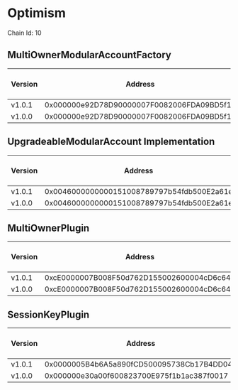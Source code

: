 # Optimism
Chain Id: 10

## MultiOwnerModularAccountFactory

| Version | Address | Explorer Link | Salt | Deploy Script Run |
| ------- | ------------------------------------------ | ---------------------------------------------------------------------------------------------- | ---------------------------- | ---------------------------------------------------------- |
| v1.0.1  | 0x000000e92D78D90000007F0082006FDA09BD5f11 | [explorer](https://optimistic.etherscan.io/address/0x000000e92D78D90000007F0082006FDA09BD5f11) | `0x5db157a188f31855e74efff3` | [run](../../broadcast/Deploy.s.sol/10/run-1707342541.json) |
| v1.0.0  | 0x000000e92D78D90000007F0082006FDA09BD5f11 | [explorer](https://optimistic.etherscan.io/address/0x000000e92D78D90000007F0082006FDA09BD5f11) | `0x5db157a188f31855e74efff3` | [run](../../broadcast/Deploy.s.sol/10/run-1707342541.json) |

## UpgradeableModularAccount Implementation

| Version | Address | Explorer Link | Salt | Deploy Script Run |
| ------- | ------------------------------------------ | ---------------------------------------------------------------------------------------------- | ---------------------------- | ---------------------------------------------------------- |
| v1.0.1  | 0x0046000000000151008789797b54fdb500E2a61e | [explorer](https://optimistic.etherscan.io/address/0x0046000000000151008789797b54fdb500E2a61e) | `0x3249843e32cfdd3724630092` | [run](../../broadcast/Deploy.s.sol/10/run-1707342541.json) |
| v1.0.0  | 0x0046000000000151008789797b54fdb500E2a61e | [explorer](https://optimistic.etherscan.io/address/0x0046000000000151008789797b54fdb500E2a61e) | `0x3249843e32cfdd3724630092` | [run](../../broadcast/Deploy.s.sol/10/run-1707342541.json) |

## MultiOwnerPlugin

| Version | Address | Explorer Link | Salt | Deploy Script Run |
| ------- | ------------------------------------------ | ---------------------------------------------------------------------------------------------- | ---------------------------- | ---------------------------------------------------------- |
| v1.0.1  | 0xcE0000007B008F50d762D155002600004cD6c647 | [explorer](https://optimistic.etherscan.io/address/0xcE0000007B008F50d762D155002600004cD6c647) | `0x9292f6fd68967e13eda2502d` | [run](../../broadcast/Deploy.s.sol/10/run-1707342541.json) |
| v1.0.0  | 0xcE0000007B008F50d762D155002600004cD6c647 | [explorer](https://optimistic.etherscan.io/address/0xcE0000007B008F50d762D155002600004cD6c647) | `0x9292f6fd68967e13eda2502d` | [run](../../broadcast/Deploy.s.sol/10/run-1707342541.json) |

## SessionKeyPlugin

| Version | Address | Explorer Link | Salt | Deploy Script Run |
| ------- | ------------------------------------------ | ---------------------------------------------------------------------------------------------- | ---------------------------- | ---------------------------------------------------------- |
| v1.0.1  | 0x0000005B4b6A5a890fCD500095738Cb17B4DD042 | [explorer](https://optimistic.etherscan.io/address/0x0000005B4b6A5a890fCD500095738Cb17B4DD042) | `0x4e59b44847b379578588920ca78fbf26c0b4956c018f3281ad658000004223aa` | [run](../../broadcast/Deploy.s.sol/10/run-1707861468.json) |
| v1.0.0  | 0x000000e30a00f600823700E975f1b1ac387f0017 | [explorer](https://optimistic.etherscan.io/address/0x000000e30a00f600823700E975f1b1ac387f0017) | `0x27f40fd3b6cb45339dbcecac` | [run](../../broadcast/Deploy.s.sol/10/run-1707342541.json) |
